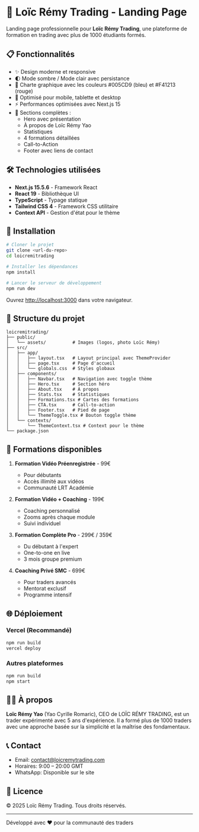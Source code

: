 # 🚀 Loïc Rémy Trading - Landing Page

Landing page professionnelle pour **Loïc Rémy Trading**, une plateforme de formation en trading avec plus de 1000 étudiants formés.

## 📋 Fonctionnalités

- ✨ Design moderne et responsive
- 🌓 Mode sombre / Mode clair avec persistance
- 🎨 Charte graphique avec les couleurs #005CD9 (bleu) et #F41213 (rouge)
- 📱 Optimisé pour mobile, tablette et desktop
- ⚡ Performances optimisées avec Next.js 15
- 🎯 Sections complètes :
  - Hero avec présentation
  - À propos de Loïc Rémy Yao
  - Statistiques
  - 4 formations détaillées
  - Call-to-Action
  - Footer avec liens de contact

## 🛠️ Technologies utilisées

- **Next.js 15.5.6** - Framework React
- **React 19** - Bibliothèque UI
- **TypeScript** - Typage statique
- **Tailwind CSS 4** - Framework CSS utilitaire
- **Context API** - Gestion d'état pour le thème

## 🚀 Installation

```bash
# Cloner le projet
git clone <url-du-repo>
cd loicremitrading

# Installer les dépendances
npm install

# Lancer le serveur de développement
npm run dev
```

Ouvrez [http://localhost:3000](http://localhost:3000) dans votre navigateur.

## 📁 Structure du projet

```
loicremitrading/
├── public/
│   └── assets/          # Images (logos, photo Loïc Rémy)
├── src/
│   ├── app/
│   │   ├── layout.tsx   # Layout principal avec ThemeProvider
│   │   ├── page.tsx     # Page d'accueil
│   │   └── globals.css  # Styles globaux
│   ├── components/
│   │   ├── Navbar.tsx   # Navigation avec toggle thème
│   │   ├── Hero.tsx     # Section héro
│   │   ├── About.tsx    # À propos
│   │   ├── Stats.tsx    # Statistiques
│   │   ├── Formations.tsx # Cartes des formations
│   │   ├── CTA.tsx      # Call-to-action
│   │   ├── Footer.tsx   # Pied de page
│   │   └── ThemeToggle.tsx # Bouton toggle thème
│   └── contexts/
│       └── ThemeContext.tsx # Context pour le thème
└── package.json
```

## 🎨 Formations disponibles

1. **Formation Vidéo Préenregistrée** - 99€
   - Pour débutants
   - Accès illimité aux vidéos
   - Communauté LRT Académie

2. **Formation Vidéo + Coaching** - 199€
   - Coaching personnalisé
   - Zooms après chaque module
   - Suivi individuel

3. **Formation Complète Pro** - 299€ / 359€
   - Du débutant à l'expert
   - One-to-one en live
   - 3 mois groupe premium

4. **Coaching Privé SMC** - 699€
   - Pour traders avancés
   - Mentorat exclusif
   - Programme intensif

## 🌐 Déploiement

### Vercel (Recommandé)

```bash
npm run build
vercel deploy
```

### Autres plateformes

```bash
npm run build
npm start
```

## 👨‍💼 À propos

**Loïc Rémy Yao** (Yao Cyrille Romaric), CEO de LOÏC RÉMY TRADING, est un trader expérimenté avec 5 ans d'expérience. Il a formé plus de 1000 traders avec une approche basée sur la simplicité et la maîtrise des fondamentaux.

## 📞 Contact

- Email: contact@loicremytrading.com
- Horaires: 9:00 – 20:00 GMT
- WhatsApp: Disponible sur le site

## 📄 Licence

© 2025 Loïc Rémy Trading. Tous droits réservés.

---

Développé avec ❤️ pour la communauté des traders
